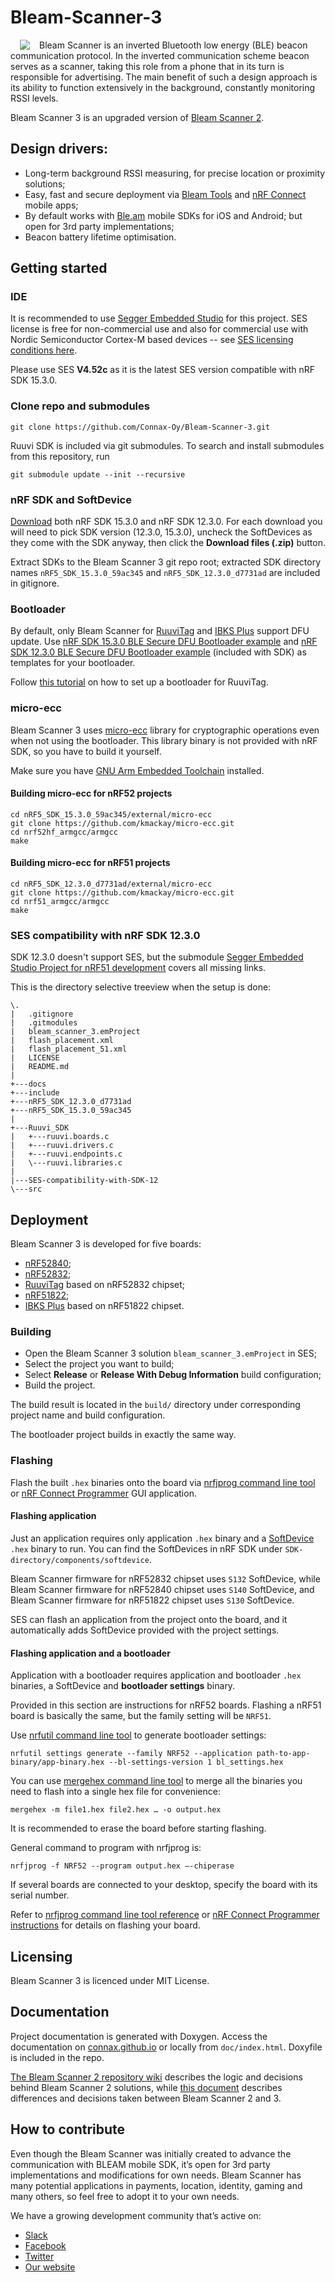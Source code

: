 # Bleam-Scanner-3

<img align="left" src="https://user-images.githubusercontent.com/44293126/112982869-ab80c700-9165-11eb-9872-a304371a0b83.png" hspace="15" style="float: left">Bleam Scanner is an inverted Bluetooth low energy (BLE) beacon communication protocol. In the inverted communication scheme beacon serves as a scanner, taking this role from a phone that in its turn is responsible for advertising. The main benefit of such a design approach is its ability to function extensively in the background, constantly monitoring RSSI levels.

Bleam Scanner 3 is an upgraded version of [Bleam Scanner 2](https://github.com/Connax-Oy/Bleam-Scanner-2).

## Design drivers:
* Long-term background RSSI measuring, for precise location or proximity solutions; 
* Easy, fast and secure deployment via [Bleam Tools](https://play.google.com/store/apps/details?id=io.connax.bleneurowrite) and [nRF Connect](https://play.google.com/store/apps/details?id=no.nordicsemi.android.mcp&hl=en&gl=US) mobile apps; 
* By default works with [Ble.am](https://ble.am/) mobile SDKs for iOS and Android; but open for 3rd party implementations; 
* Beacon battery lifetime optimisation.

## Getting started

### IDE

It is recommended to use [Segger Embedded Studio](https://www.segger.com/downloads/embedded-studio) for this project.
SES license is free for non-commercial use and also for commercial use with Nordic Semiconductor Cortex-M based devices --
see [SES licensing conditions here](https://www.segger.com/products/development-tools/embedded-studio/license/licensing-conditions).

Please use SES **V4.52c** as it is the latest SES version compatible with nRF SDK 15.3.0.

### Clone repo and submodules

```
git clone https://github.com/Connax-Oy/Bleam-Scanner-3.git
```

Ruuvi SDK is included via git submodules. To search and install submodules from this repository, run

```
git submodule update --init --recursive
```

### nRF SDK and SoftDevice

[Download](https://www.nordicsemi.com/Software-and-tools/Software/nRF5-SDK/Download) both nRF SDK 15.3.0 and nRF SDK 12.3.0.
For each download you will need to pick SDK version (12.3.0, 15.3.0),
uncheck the SoftDevices as they come with the SDK anyway, then click the **Download files (.zip)** button.

Extract SDKs to the Bleam Scanner 3 git repo root; extracted SDK directory names `nRF5_SDK_15.3.0_59ac345` and `nRF5_SDK_12.3.0_d7731ad` are included in gitignore.

### Bootloader

By default, only Bleam Scanner for [RuuviTag](https://ruuvi.com/ruuvitag/) and [IBKS Plus](https://accent-systems.com/product/ibks-plus) support DFU update.
Use [nRF SDK 15.3.0 BLE Secure DFU Bootloader example](https://infocenter.nordicsemi.com/topic/com.nordic.infocenter.sdk5.v15.3.0/ble_sdk_app_dfu_bootloader.html)
and [nRF SDK 12.3.0 BLE Secure DFU Bootloader example](https://infocenter.nordicsemi.com/topic/com.nordic.infocenter.sdk5.v12.3.0/ble_sdk_app_dfu_bootloader.html)
(included with SDK) as templates for your bootloader.

Follow [this tutorial](https://ruuvi.com/ruuvi-firmware-part-12-bootloader/) on how to set up a bootloader for RuuviTag.

### micro-ecc

Bleam Scanner 3 uses [micro-ecc](https://github.com/kmackay/micro-ecc) library for cryptographic operations even when not using the bootloader.
This library binary is not provided with nRF SDK, so you have to build it yourself.

Make sure you have [GNU Arm Embedded Toolchain](https://developer.arm.com/tools-and-software/open-source-software/developer-tools/gnu-toolchain/gnu-rm) installed.

#### Building micro-ecc for nRF52 projects
```
cd nRF5_SDK_15.3.0_59ac345/external/micro-ecc
git clone https://github.com/kmackay/micro-ecc.git
cd nrf52hf_armgcc/armgcc
make
```

#### Building micro-ecc for nRF51 projects
```
cd nRF5_SDK_12.3.0_d7731ad/external/micro-ecc
git clone https://github.com/kmackay/micro-ecc.git
cd nrf51_armgcc/armgcc
make
```

### SES compatibility with nRF SDK 12.3.0
SDK 12.3.0 doesn't support SES, but the submodule [Segger Embedded Studio Project for nRF51 development](https://github.com/jimmywong2003/SES-Project-For-NRF51.git)
covers all missing links.

This is the directory selective treeview when the setup is done:
```
\.
|   .gitignore
|   .gitmodules
|   bleam_scanner_3.emProject
|   flash_placement.xml
|   flash_placement_51.xml
|   LICENSE
|   README.md
|   
+---docs
+---include
+---nRF5_SDK_12.3.0_d7731ad
+---nRF5_SDK_15.3.0_59ac345
|                       
+---Ruuvi_SDK
|   +---ruuvi.boards.c
|   +---ruuvi.drivers.c         
|   +---ruuvi.endpoints.c
|   \---ruuvi.libraries.c
|               
|---SES-compatibility-with-SDK-12
\---src
```

## Deployment

Bleam Scanner 3 is developed for five boards:
* [nRF52840](https://infocenter.nordicsemi.com/topic/struct_nrf52/struct/nrf52840.html);
* [nRF52832](https://infocenter.nordicsemi.com/topic/struct_nrf52/struct/nrf52832.html);
* [RuuviTag](https://ruuvi.com/ruuvitag/) based on nRF52832 chipset;
* [nRF51822](https://infocenter.nordicsemi.com/topic/struct_nrf51/struct/nrf51822.html);
* [IBKS Plus](https://accent-systems.com/product/ibks-plus) based on nRF51822 chipset.

### Building

* Open the Bleam Scanner 3 solution `bleam_scanner_3.emProject` in SES;
* Select the project you want to build;
* Select **Release** or **Release With Debug Information** build configuration;
* Build the project.

The build result is located in the `build/` directory under corresponding project name and build configuration.

The bootloader project builds in exactly the same way.

### Flashing

Flash the built `.hex` binaries onto the board via [nrfjprog command line tool](https://infocenter.nordicsemi.com/index.jsp?topic=%2Fug_nrf_cltools%2FUG%2Fcltools%2Fnrf_nrfjprogexe.html)
or [nRF Connect Programmer](https://infocenter.nordicsemi.com/index.jsp?topic=%2Fug_nc_programmer%2FUG%2Fnrf_connect_programmer%2Fncp_introduction.html) GUI application.

#### Flashing application

Just an application requires only application `.hex` binary and a [SoftDevice](https://infocenter.nordicsemi.com/topic/struct_nrf52/struct/nrf52_softdevices.html) `.hex` binary to run.
You can find the SoftDevices in nRF SDK under `SDK-directory/components/softdevice`.

Bleam Scanner firmware for nRF52832 chipset uses `S132` SoftDevice,
while Bleam Scanner firmware for nRF52840 chipset uses `S140` SoftDevice,
and Bleam Scanner firmware for nRF51822 chipset uses `S130` SoftDevice.

SES can flash an application from the project onto the board, and it automatically adds SoftDevice provided with the project settings.

#### Flashing application and a bootloader

Application with a bootloader requires application and bootloader `.hex` binaries, a SoftDevice and **bootloader settings** binary.

Provided in this section are instructions for nRF52 boards.
Flashing a nRF51 board is basically the same, but the family setting will be `NRF51`.

Use [nrfutil command line tool](https://infocenter.nordicsemi.com/index.jsp?topic=%2Fug_nrfutil%2FUG%2Fnrfutil%2Fnrfutil_intro.html) to generate bootloader settings:
```
nrfutil settings generate --family NRF52 --application path-to-app-binary/app-binary.hex --bl-settings-version 1 bl_settings.hex
```

You can use [mergehex command line tool](https://infocenter.nordicsemi.com/topic/ug_nrf_cltools/UG/cltools/nrf_mergehex.html)
to merge all the binaries you need to flash into a single hex file for convenience:
```
mergehex -m file1.hex file2.hex … -o output.hex
```

It is recommended to erase the board before starting flashing.

General command to program with nrfjprog is:
```
nrfjprog -f NRF52 --program output.hex –-chiperase
```

If several boards are connected to your desktop, specify the board with its serial number.

Refer to [nrfjprog command line tool reference](https://infocenter.nordicsemi.com/topic/ug_nrf_cltools/UG/cltools/nrf_nrfjprogexe_reference.html)
or [nRF Connect Programmer instructions](https://infocenter.nordicsemi.com/topic/ug_nc_programmer/UG/nrf_connect_programmer/ncp_programming_dongle.html)
for details on flashing your board.

## Licensing

Bleam Scanner 3 is licenced under MIT License.

## Documentation

Project documentation is generated with Doxygen.
Access the documentation on [connax.github.io](https://connax-oy.github.io/Bleam-Scanner-3/html/index.html)
or locally from `doc/index.html`.
Doxyfile is included in the repo.

[The Bleam Scanner 2 repository wiki](https://github.com/Connax-Oy/Bleam-Scanner-2/wiki) describes the logic and decisions behind Bleam Scanner 2 solutions,
while [this document](https://github.com/Connax-Oy/Bleam-Scanner-3/blob/main/docs/bleam-scanner-2-3-differences.md) describes
differences and decisions taken between Bleam Scanner 2 and 3.

## How to contribute

Even though the Bleam Scanner was initially created to advance the communication with BLEAM mobile SDK,
it’s open for 3rd party implementations and modifications for own needs.
Bleam Scanner has many potential applications in payments, location, identity, gaming and many others,
so feel free to adopt it to your own needs.

We have a growing development community that’s active on:

* [Slack](https://join.slack.com/t/bleamspace/shared_invite/zt-o1w10ohw-iyzmqOkV24zh_yiYIkEbTw) 
* [Facebook](http://facebook.com/groups/connax/)
* [Twitter](https://twitter.com/bleam_official)
* [Our website](https://ble.am/opensource)

